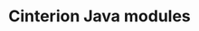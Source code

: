 ---
title: Cinterion Java modules
layout: bundle
image: '/guides/images/devices/device-list/cinterion_iot_module.jpg'
brand: Gemalto
---